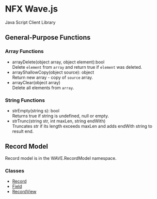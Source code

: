 # NFX Wave.js
Java Script Client Library

## General-Purpose Functions

### Array Functions
* arrayDelete(object array, object element):bool  
Delete `element` from `array` and return true if `element` was deleted.
* arrayShallowCopy(object source): object  
Return new array - copy of `source` array.
* arrayClear(object array)  
Delete all elements from `array`.

### String Functions
* strEmpty(string s): bool  
Returns true if string is undefined, null or empty.
* strTrunc(string str, int maxLen, string endWith)  
Truncates str if its length exceeds maxLen and adds endWith string to result end.

## Record Model
Record model is in the WAVE.RecordModel namespace.

### Classes
* [Record](Record/readme.md)
* [Field](Field/readme.md)
* [RecordView](RecordView/readme.md)
